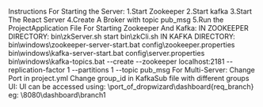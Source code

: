 Instructions For Starting the Server:
	1.Start Zookeeper
	2.Start kafka
	3.Start The React Server
	4.Create A Broker with topic pub_msg
	5.Run the ProjectApplication File
For Starting Zookeeper And Kafka:
	IN ZOOKEEPER DIRECTORY:	bin\zkServer.sh start
							bin\zkCli.sh
	IN KAFKA DIRECTORY:		bin\windows\zookeeper-server-start.bat config\zookeeper.properties
							bin\windows\kafka-server-start.bat config\server.properties
							bin\windows\kafka-topics.bat  --create --zookeeper localhost:2181 --replication-factor 1 --partitions 1 --topic pub_msg
For Multi-Server:
	Change Port in project.yml
	Change group_id in KafkaSub file with different groups
UI:
	UI can be accessed using:
		\port_of_dropwizard\dashboard\{req_branch}
		eg:
			\8080\dashboard\branch1

